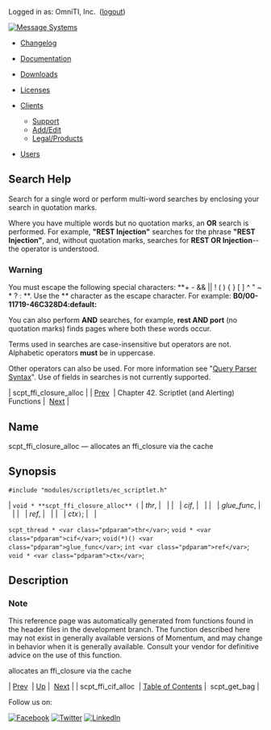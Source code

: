 Logged in as: OmniTI, Inc.  ([logout](https://support.messagesystems.com/logout.php))

[![Message Systems](https://support.messagesystems.com/images/ms-white205.png)](https://support.messagesystems.com/start.php) 

*   [Changelog](https://support.messagesystems.com/start.php?show=changelog)
*   [Documentation](https://support.messagesystems.com/docs/)
*   [Downloads](https://support.messagesystems.com/start.php)

*   [Licenses](https://support.messagesystems.com/license_summary.php)
*   <a href="">Clients</a>
    *   [Support](https://support.messagesystems.com/cs.php)
    *   [Add/Edit](https://support.messagesystems.com/edit_client.php)
    *   [Legal/Products](https://support.messagesystems.com/edit_products.php)
*   [Users](https://support.messagesystems.com/edit_customer.php)

## Search Help

Search for a single word or perform multi-word searches by enclosing your search in quotation marks.

Where you have multiple words but no quotation marks, an **OR** search is performed. For example, **"REST Injection"** searches for the phrase **"REST Injection"**, and, without quotation marks, searches for **REST OR Injection**--the operator is understood.

### Warning

You must escape the following special characters: **+ - && || ! ( ) { } [ ] ^ " ~ * ? : \**. Use the **\** character as the escape character. For example: **B0/00-11719-46C328D4\:default\:**

You can also perform **AND** searches, for example, **rest AND port** (no quotation marks) finds pages where both these words occur.

Terms used in searches are case-insensitive but operators are not. Alphabetic operators **must** be in uppercase.

Other operators can also be used. For more information see "[Query Parser Syntax](https://lucene.apache.org/core/old_versioned_docs/versions/3_0_0/queryparsersyntax.html)". Use of fields in searches is not currently supported.

| scpt_ffi_closure_alloc |
| [Prev](apis.scpt_ffi_cif_alloc.php)  | Chapter 42. Scriptlet (and Alerting) Functions |  [Next](apis.scpt_get_bag.php) |

<a name="apis.scpt_ffi_closure_alloc"></a>
## Name

scpt_ffi_closure_alloc — allocates an ffi_closure via the cache

## Synopsis

`#include "modules/scriptlets/ec_scriptlet.h"`

| `void * **scpt_ffi_closure_alloc** (` | <var class="pdparam">thr</var>, |   |
|   | <var class="pdparam">cif</var>, |   |
|   | <var class="pdparam">glue_func</var>, |   |
|   | <var class="pdparam">ref</var>, |   |
|   | <var class="pdparam">ctx</var>`)`; |   |

`scpt_thread * <var class="pdparam">thr</var>`;
`void * <var class="pdparam">cif</var>`;
`void(*)() <var class="pdparam">glue_func</var>`;
`int <var class="pdparam">ref</var>`;
`void * <var class="pdparam">ctx</var>`;<a name="idp31616528"></a>
## Description

### Note

This reference page was automatically generated from functions found in the header files in the development branch. The function described here may not exist in generally available versions of Momentum, and may change in behavior when it is generally available. Consult your vendor for definitive advice on the use of this function.

allocates an ffi_closure via the cache

| [Prev](apis.scpt_ffi_cif_alloc.php)  | [Up](script.php) |  [Next](apis.scpt_get_bag.php) |
| scpt_ffi_cif_alloc  | [Table of Contents](index.php) |  scpt_get_bag |

Follow us on:

[![Facebook](https://support.messagesystems.com/images/icon-facebook.png)](http://www.facebook.com/messagesystems) [![Twitter](https://support.messagesystems.com/images/icon-twitter.png)](http://twitter.com/#!/MessageSystems) [![LinkedIn](https://support.messagesystems.com/images/icon-linkedin.png)](http://www.linkedin.com/company/message-systems)